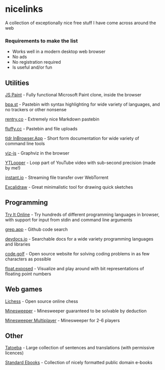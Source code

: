 # nicelinks
A collection of exceptionally nice free stuff I have come across around the web

### Requirements to make the list
* Works well in a modern desktop web browser
* No ads
* No registration required
* Is useful and/or fun


## Utilities

[JS Paint](https://jspaint.app/) - Fully functional Microsoft Paint clone, inside the browser

[bpa.st](https://bpa.st/) - Pastebin with syntax highlighting for wide variety of languages, and no trackers or other nonsense

[rentry.co](https://rentry.co/) - Extremely nice Markdown pastebin

[fluffy.cc](https://fluffy.cc/) - Pastebin and file uploads

[tldr InBrowser.App](https://tldr.inbrowser.app/) - Short form documentation for wide variety of command line tools

[viz-js](http://viz-js.com/) - Graphviz in the browser

[YTLooper](https://andriamanitra.github.io/YTLooper) - Loop part of YouTube video with sub-second precision (made by me!)

[instant.io](https://instant.io/) - Streaming file transfer over WebTorrent

[Excalidraw](https://excalidraw.com/) - Great minimalistic tool for drawing quick sketches


## Programming

[Try It Online](https://tio.run/#) - Try hundreds of different programming languages in browser, with support for input from stdin and command line arguments

[grep.app](https://grep.app/) - Github code search

[devdocs.io](https://devdocs.io/) - Searchable docs for a wide variety programming languages and libraries

[code.golf](https://code.golf) - Open source website for solving coding problems in as few characters as possible

[float.exposed](https://float.exposed/) - Visualize and play around with bit representations of floating point numbers


## Web games

[Lichess](https://lichess.org) - Open source online chess

[Minesweeper](https://www.chiark.greenend.org.uk/~sgtatham/puzzles/js/mines.html) - Minesweeper guaranteed to be solvable by deduction

[Minesweeper Multiplayer](https://minesweeper-multiplayer.dk/) - Minesweeper for 2-6 players


## Other

[Tatoeba](https://tatoeba.org/) - Large collection of sentences and translations (with permissive licences)

[Standard Ebooks](https://standardebooks.org/) - Collection of nicely formatted public domain e-books
